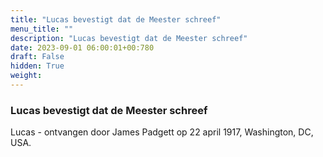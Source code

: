 ```yaml
---
title: "Lucas bevestigt dat de Meester schreef"
menu_title: ""
description: "Lucas bevestigt dat de Meester schreef"
date: 2023-09-01 06:00:01+00:780
draft: False
hidden: True
weight:
---
```

### Lucas bevestigt dat de Meester schreef

Lucas - ontvangen door James Padgett op 22 april 1917, Washington, DC, USA.
